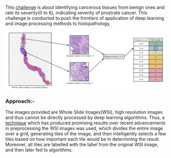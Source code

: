 This [challenge](https://www.kaggle.com/c/prostate-cancer-grade-assessment) is about identifying cancerous tissues from benign ones and rate its severity(0 to 6), indicating severity of prostrate cancer. This challenge is conducted to push the frontiers of application of deep learning and image processing methods to histopathology.  

![Image description](./pandas.png)

### Approach:-  

The images provided are Whole Slide Images(WSI), high resolution images and thus cannot be directly processed by deep learning algorithms. Thus, a [technique](https://developer.ibm.com/technologies/data-science/articles/an-automatic-method-to-identify-tissues-from-big-whole-slide-images-pt1/) which has produced promising results over recent advancements in preprocessing the WSI images was used, which divides the entire image over a grid, generating tiles of the image, and then intelligently selects a few tiles based on how important each tile would be in determining the result. Moreover, all tiles are labelled with the label from the original WSI image, and then later fed to algorithms.  



